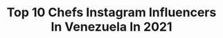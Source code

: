 ---
title: Top 10 Chefs Instagram Influencers In Venezuela In 2021
description: >-
  Find top chefs Instagram influencers in Venezuela in 2021. Most popular hashtags: #venezuela #receta #caracas.
platform: Instagram
hits: 24
text_top: See the top-rated Instagram accounts on inBeat.
text_bottom: inBeat holds 24 Instagram influencers like this in Venezuela for you to connect with.
profiles:
  - username: "dianavalentinarch"
    fullname: >-
      Diana Valentina
    bio: >-
      Mi vida y día a día en fotos 📸 💃🏼Hobby model Chef internacional👩🏼‍🍳 📈Uni student
    location: "Venezuela"
    followers: 8936
    engagement: 1969
    commentsToLikes: 0.018767
    id: ck9hbo11fhoxf0j78ehdgm62q
    verified: false
    hashtags: "#blonde, #bogota, #photography, #pregnant"
  - username: "ivangarciah"
    fullname: >-
      Iván García
    bio: >-
      🔪 Cocinero Venezolano 💡 Chef / Owner @ElBosqueBistro @pastelesrex 📍 Venezuela
    location: "Venezuela"
    followers: 16967
    engagement: 412
    commentsToLikes: 0.060194
    id: ck5hln2itki510i11bca30sqv
    verified: false
    hashtags: "#cuarentine, #pandemic, #delivery, #50bestrestaurants"
  - username: "gandicadeysi_"
    fullname: >-
      Deysi Gandica
    bio: >-
      @deysigandicaa Modelo Chef de Cocina Internacional Miss Teen Mérida 2019 Miss Teen Venezuela Internacional 2019 @missteenvenezuela
    location: "Venezuela"
    followers: 6878
    engagement: 1192
    commentsToLikes: 0.024693
    id: ck602yno2k1ht0i14kswdy450
    verified: false
    hashtags: "#quedateencasa, #tbt, #caballos"
  - username: "ray_hevia"
    fullname: >-
      RAY HEVIA | Cocinero / Cook
    bio: >-
      TV #Chef, Foodie | #BurgerLover • CEO @CcV_Chef Fundador @UrbanBurger_Ccs • AOS' & BPS' #CIAChef #Proud2bCIA 📲🔻
    location: "Venezuela"
    followers: 18063
    engagement: 331
    commentsToLikes: 0.119984
    id: ck6tsv7nh70op0j71oah6m97e
    verified: false
    hashtags: "#queso, #deli, #foodphotografy, #burger"
  - username: "daniel_chique"
    fullname: >-
      Daniel Chique
    bio: >-
      Creativo Gastronomico, Chef, Asesor Culinario. Ensayos EP 04:
    location: "Venezuela"
    followers: 7703
    engagement: 435
    commentsToLikes: 0.099214
    id: ck5hgfodk2j0s0i11qd8oci2t
    verified: false
    hashtags: "#lecheria"
  - username: "deimytaa"
    fullname: >-
      ✨🦄𝒟𝑒𝒾𝓂𝒶 ℬ𝒶𝓇𝓇𝒾𝑜𝓈🐚🏝
    bio: >-
      📌Soy Deima con i i LATINA Hacemos los mejores postres con mi mami❤️ 🎂 @deimytapasteleria Chef 👩🏼‍🍳 De Tv 📺 y 📻🎙 You Only Live Once🍀 📍Paraguay🇵🇾
    location: "Venezuela"
    followers: 52641
    engagement: 154
    commentsToLikes: 0.012915
    id: ckap666k4eke30i78q7p447w8
    verified: false
    hashtags: "#mechascreativas, #tbt, #rubiosperfectos"
  - username: "guaicook"
    fullname: >-
      G U A I C O O K
    bio: >-
      Chef + Promotor Gastronómico Creo experiencia en @LaMaldadDelDia Conozco cocinas en #ConElChef Imagen de @paisa_vzla
    location: "Venezuela"
    followers: 64995
    engagement: 125
    commentsToLikes: 0.146777
    id: ck5zmwmyrnc9q0i14o0yvu2vn
    verified: false
    hashtags: "#caracas, #lunarossa, #pinkmoon, #papas"
  - username: "adalbertolrr"
    fullname: >-
      Adalberto Luis Rodriguez
    bio: >-
      Pastry Chef Tsu organización empresarial Vivo un día a la vez #RegalandoSonrisas Instructor y asesor Adalbertolrr@gmail.com #PasiónPastryChef
    location: "Venezuela"
    followers: 28824
    engagement: 111
    commentsToLikes: 0.039012
    id: ck5zx0n9d74240i14neha5aqo
    verified: false
    hashtags: "#cakedecorating, #maracay, #pastelerosvenezolanos, #caketopper"
  - username: "co_cinero"
    fullname: >-
      CESAR GONZALEZ Cocinero
    bio: >-
      Foodie, Restaurateur, Chef based in Miami Restaurant @taikinrestaurant YouTube: Cesar Cocinero 👇 🇻🇪 🇺🇸
    location: "Venezuela"
    followers: 2180302
    engagement: 92
    commentsToLikes: 0.024857
    id: ck136dd4p5xm50i196eioy10t
    verified: false
    hashtags: "#venezuelanfood, #receta, #miami, #recetasfaciles"
  - username: "victorpastries"
    fullname: >-
      Victor Pastries
    bio: >-
      Chef Venezolano🇻🇪
    location: "Venezuela"
    followers: 1055189
    engagement: 29
    commentsToLikes: 0.062022
    id: ck6u28ik4qcqj0j71lbegrt14
    verified: false
    hashtags: "#postre, #dulce, #amai26, #tkn"
---